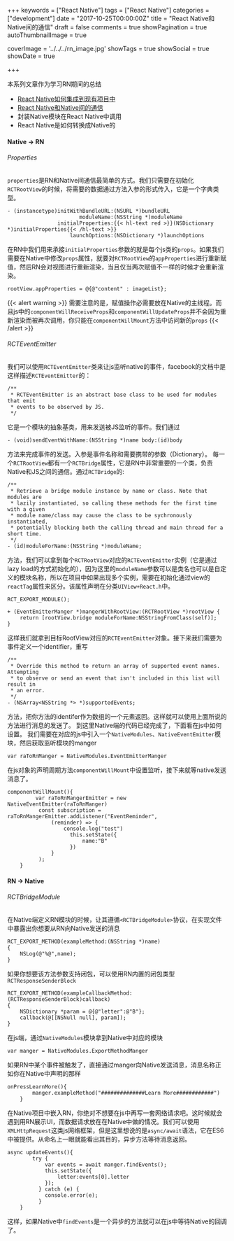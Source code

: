 +++
keywords = ["React Native"]
tags = ["React Native"]
categories = ["development"]
date = "2017-10-25T00:00:00Z"
title = "React Native和Native间的通信"
draft = false
comments = true
showPagination = true
autoThumbnailImage = true

coverImage = '../../../rn_image.jpg'
showTags = true
showSocial = true
showDate = true

+++
<!-- thumbnailImage = 'rn_image.jpeg'
thumbnailImagePosition = 'bottom' -->

本系列文章作为学习RN期间的总结

- [React Native如何集成到现有项目中](https://linkrober.github.io/bookshelf/2017/10/react-native%E5%A6%82%E4%BD%95%E9%9B%86%E6%88%90%E5%88%B0%E7%8E%B0%E6%9C%89%E9%A1%B9%E7%9B%AE%E4%B8%AD/)
- [React Native和Native间的通信](https://linkrober.github.io/bookshelf/2017/10/react-native%E5%92%8Cnative%E9%97%B4%E7%9A%84%E9%80%9A%E4%BF%A1/)
- 封装Native模块在React Native中调用
- React Native是如何转换成Native的



<!--more-->

#### Native -> RN

###### Properties

`properties`是RN和Native间通信最简单的方式。我们只需要在初始化`RCTRootView`的时候，将需要的数据通过方法入参的形式传入，它是一个字典类型。

```
- (instancetype)initWithBundleURL:(NSURL *)bundleURL
                       moduleName:(NSString *)moduleName
                initialProperties:{{< hl-text red >}}(NSDictionary *)initialProperties{{< /hl-text >}}
                    launchOptions:(NSDictionary *)launchOptions
```
在RN中我们用来承接`initialProperties`参数的就是每个js类的`props`。如果我们需要在Native中修改`props`属性，就要对`RCTRootView`的`appProperties`进行重新赋值，然后RN会对视图进行重新渲染，当且仅当两次赋值不一样的时候才会重新渲染。

```
rootView.appProperties = @{@"content" : imageList};
```
{{< alert warning >}}
需要注意的是，赋值操作必需要放在Native的主线程。而且js中的`componentWillReceiveProps`和`componentWillUpdateProps`并不会因为重新渲染而被再次调用，你只能在`componentWillMount`方法中访问新的`props`
{{< /alert >}}


###### RCTEventEmitter

我们可以使用`RCTEventEmitter`类来让js监听native的事件，facebook的文档中是这样描述`RCTEventEmitter`的：

```
/**
 * RCTEventEmitter is an abstract base class to be used for modules that emit
 * events to be observed by JS.
 */
```
它是一个模块的抽象基类，用来发送被JS监听的事件。我们通过

```
- (void)sendEventWithName:(NSString *)name body:(id)body
```
方法来完成事件的发送。入参是事件名称和需要携带的参数（Dictionary）。
每一个`RCTRootView`都有一个`RCTBridge`属性，它是RN中非常重要的一个类，负责Native和JS之间的通信。通过`RCTBridge`的:

```
/**
 * Retrieve a bridge module instance by name or class. Note that modules are
 * lazily instantiated, so calling these methods for the first time with a given
 * module name/class may cause the class to be sychronously instantiated,
 * potentially blocking both the calling thread and main thread for a short time.
 */
- (id)moduleForName:(NSString *)moduleName;
```
方法，我们可以拿到每个`RCTRootView`对应的`RCTEventEmitter`实例（它是通过lazy load的方式初始化的），因为这里的`moduleName`参数可以是类名也可以是自定义的模块名称，所以在项目中如果出现多个实例，需要在初始化通过view的`reactTag`属性来区分。该属性声明在分类`UIView+React.h`中。

```
RCT_EXPORT_MODULE();

+ (EventEmitterManger *)mangerWithRootView:(RCTRootView *)rootView {
    return [rootView.bridge moduleForName:NSStringFromClass(self)];
}
```
这样我们就拿到目标RootView对应的`RCTEventEmitter`对象。接下来我们需要为事件定义一个identifier，重写

```
/**
 * Override this method to return an array of supported event names. Attempting
 * to observe or send an event that isn't included in this list will result in
 * an error.
 */
- (NSArray<NSString *> *)supportedEvents;
```
方法，把你方法的identifer作为数组的一个元素返回。这样就可以使用上面所说的方法进行消息的发送了。
到这里Native端的代码已经完成了，下面看在js中如何设置。
我们需要在对应的js中引入一个`NativeModules`、`NativeEventEmitter`模块，然后获取监听模块的manger

```
var raToRnManger = NativeModules.EventEmitterManger
```
在js对象的声明周期方法`componentWillMount`中设置监听，接下来就等native发送消息了。

```
componentWillMount(){
         var raToRnMangerEmitter = new NativeEventEmitter(raToRnManger)
          const subscription = raToRnMangerEmitter.addListener("EventReminder",
              (reminder) => {
                  console.log("test")
                    this.setState({
                        name:"B"
                    })
              }
          );
    }
```

#### RN -> Native


###### RCTBridgeModule

在Native端定义RN模块的时候，让其遵循`<RCTBridgeModule>`协议，在实现文件中暴露出你想要从RN向Native发送的消息

```
RCT_EXPORT_METHOD(exampleMethod:(NSString *)name)
{
    NSLog(@"%@",name);
}
```
如果你想要该方法参数支持闭包，可以使用RN内置的闭包类型`RCTResponseSenderBlock`

```
RCT_EXPORT_METHOD(exampleCallbackMethod:(RCTResponseSenderBlock)callback)
{
    NSDictionary *param = @{@"letter":@"B"};
    callback(@[[NSNull null], param]);
}
```

在js端，通过`NativeModules`模块拿到Native中对应的模块
```
var manger = NativeModules.ExportMethodManger
```
如果RN中某个事件被触发了，直接通过manger向Native发送消息，消息名称正如你在Native中声明的那样

```
onPressLearnMore(){
        manger.exampleMethod("##############Learn More############")
    }
```

在Native项目中嵌入RN，你绝对不想要在js中再写一套网络请求吧。这时候就会遇到用RN展示UI，而数据请求放在在Native中做的情况。我们可以使用`XMLHttpRequest`这类js网络框架，但是这里想说的是`async/await`语法，它在ES6中被提供。从命名上一眼就能看出其目的，异步方法等待消息返回。

```
async updateEvents(){
        try {
            var events = await manger.findEvents();
            this.setState({
                letter:events[0].letter
            });
          } catch (e) {
            console.error(e);
          }
    }
```
这样，如果Native中`findEvents`是一个异步的方法就可以在js中等待Native的回调了。





